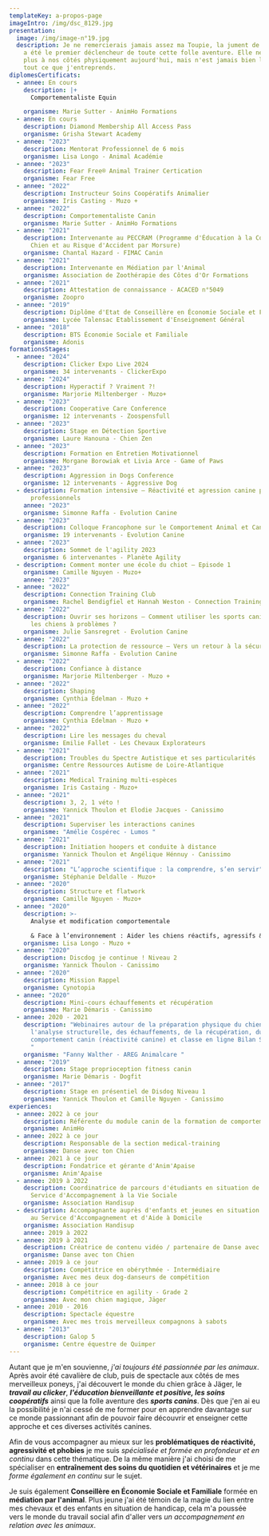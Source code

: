 ```yaml
---
templateKey: a-propos-page
imageIntro: /img/dsc_8129.jpg
presentation:
  image: /img/image-n°19.jpg
  description: Je ne remercierais jamais assez ma Toupie, la jument de ma vie, qui
    a été le premier déclencheur de toute cette folle aventure. Elle ne marche
    plus à nos côtés physiquement aujourd'hui, mais n'est jamais bien loin dans
    tout ce que j'entreprends.
diplomesCertificats:
  - annee: En cours
    description: |+
      Comportementaliste Equin

    organisme: Marie Sutter - AnimHo Formations
  - annee: En cours
    description: Diamond Membership All Access Pass
    organisme: Grisha Stewart Academy
  - annee: "2023"
    description: Mentorat Professionnel de 6 mois
    organisme: Lisa Longo - Animal Académie
  - annee: "2023"
    description: Fear Free® Animal Trainer Certication
    organisme: Fear Free
  - annee: "2022"
    description: Instructeur Soins Coopératifs Animalier
    organisme: Iris Casting - Muzo +
  - annee: "2022"
    description: Comportementaliste Canin
    organisme: Marie Sutter - AnimHo Formations
  - annee: "2021"
    description: Intervenante au PECCRAM (Programme d'Éducation à la Connaissance du
      Chien et au Risque d'Accident par Morsure)
    organisme: Chantal Hazard - FIMAC Canin
  - annee: "2021"
    description: Intervenante en Médiation par l'Animal
    organisme: Association de Zoothérapie des Côtes d'Or Formations
  - annee: "2021"
    description: Attestation de connaissance - ACACED n°5049
    organisme: Zoopro
  - annee: "2019"
    description: Diplôme d'Etat de Conseillère en Économie Sociale et Familiale
    organisme: Lycée Talensac Etablissement d'Enseignement Général
  - annee: "2018"
    description: BTS Économie Sociale et Familiale
    organisme: Adonis
formationsStages:
  - annee: "2024"
    description: Clicker Expo Live 2024
    organisme: 34 intervenants - ClickerExpo
  - annee: "2024"
    description: Hyperactif ? Vraiment ?!
    organisme: Marjorie Miltenberger - Muzo+
  - annee: "2023"
    description: Cooperative Care Conference
    organisme: 12 intervenants - Zoospensfull
  - annee: "2023"
    description: Stage en Détection Sportive
    organisme: Laure Hanouna - Chien Zen
  - annee: "2023"
    description: Formation en Entretien Motivationnel
    organisme: Morgane Borowiak et Livia Arce - Game of Paws
  - annee: "2023"
    description: Aggression in Dogs Conference
    organisme: 12 intervenants - Aggressive Dog
  - description: Formation intensive – Réactivité et agression canine pour les
      professionnels
    annee: "2023"
    organisme: Simonne Raffa - Evolution Canine
  - annee: "2023"
    description: Colloque Francophone sur le Comportement Animal et Canin 2023
    organisme: 19 intervenants - Evolution Canine
  - annee: "2023"
    description: Sommet de l'agility 2023
    organisme: 6 intervenantes - Planète Agility
  - description: Comment monter une école du chiot – Episode 1
    organisme: Camille Nguyen - Muzo+
    annee: "2023"
  - annee: "2022"
    description: Connection Training Club
    organisme: Rachel Bendigfiel et Hannah Weston - Connection Training
  - annee: "2022"
    description: Ouvrir ses horizons – Comment utiliser les sports canins pour aider
      les chiens à problèmes ?
    organisme: Julie Sansregret - Evolution Canine
  - annee: "2022"
    description: La protection de ressource – Vers un retour à la sécurité !
    organisme: Simonne Raffa - Evolution Canine
  - annee: "2022"
    description: Confiance à distance
    organisme: Marjorie Miltenberger - Muzo +
  - annee: "2022"
    description: Shaping
    organisme: Cynthia Edelman - Muzo +
  - annee: "2022"
    description: Comprendre l’apprentissage
    organisme: Cynthia Edelman - Muzo +
  - annee: "2022"
    description: Lire les messages du cheval
    organisme: Emilie Fallet - Les Chevaux Explorateurs
  - annee: "2021"
    description: Troubles du Spectre Autistique et ses particularités
    organisme: Centre Ressources Autisme de Loire-Atlantique
  - annee: "2021"
    description: Medical Training multi-espèces
    organisme: Iris Castaing - Muzo+
  - annee: "2021"
    description: 3, 2, 1 véto !
    organisme: Yannick Thoulon et Elodie Jacques - Canissimo
  - annee: "2021"
    description: Superviser les interactions canines
    organisme: "Amélie Cospérec - Lumos "
  - annee: "2021"
    description: Initiation hoopers et conduite à distance
    organisme: Yannick Thoulon et Angélique Hénnuy - Canissimo
  - annee: "2021"
    description: "L’approche scientifique : la comprendre, s’en servir"
    organisme: Stéphanie Deldalle - Muzo+
  - annee: "2020"
    description: Structure et flatwork
    organisme: Camille Nguyen - Muzo+
  - annee: "2020"
    description: >-
      Analyse et modification comportementale 

      & Face à l’environnement : Aider les chiens réactifs, agressifs & phobiques
    organisme: Lisa Longo - Muzo +
  - annee: "2020"
    description: Discdog je continue ! Niveau 2
    organisme: Yannick Thoulon - Canissimo
  - annee: "2020"
    description: Mission Rappel
    organisme: Cynotopia
  - annee: "2020"
    description: Mini-cours échauffements et récupération
    organisme: Marie Démaris - Canissimo
  - annee: 2020 - 2021
    description: "Webinaires autour de la préparation physique du chien, de
      l'analyse structurelle, des échauffements, de la récupération, du
      comportement canin (réactivité canine) et classe en ligne Bilan Structural
      "
    organisme: "Fanny Walther - AREG Animalcare "
  - annee: "2019"
    description: Stage proprioception fitness canin
    organisme: Marie Démaris - Dogfit
  - annee: "2017"
    description: Stage en présentiel de Disdog Niveau 1
    organisme: Yannick Thoulon et Camille Nguyen - Canissimo
experiences:
  - annee: 2022 à ce jour
    description: Référente du module canin de la formation de comportementaliste animalier
    organisme: AnimHo
  - annee: 2022 à ce jour
    description: Responsable de la section medical-training
    organisme: Danse avec ton Chien
  - annee: 2021 à ce jour
    description: Fondatrice et gérante d'Anim'Apaise
    organisme: Anim'Apaise
  - annee: 2019 à 2022
    description: Coordinatrice de parcours d'étudiants en situation de handicap au
      Service d'Accompagnement à la Vie Sociale
    organisme: Association Handisup
  - description: Accompagnante auprès d'enfants et jeunes en situation de handicap
      au Service d'Accompagnement et d'Aide à Domicile
    organisme: Association Handisup
    annee: 2019 à 2022
  - annee: 2019 à 2021
    description: Créatrice de contenu vidéo / partenaire de Danse avec ton Chien
    organisme: Danse avec ton Chien
  - annee: 2019 à ce jour
    description: Compétitrice en obérythmée - Intermédiaire
    organisme: Avec mes deux dog-danseurs de compétition
  - annee: 2018 à ce jour
    description: Compétitrice en agility - Grade 2
    organisme: Avec mon chien magique, Jäger
  - annee: 2010 - 2016
    description: Spectacle équestre
    organisme: Avec mes trois merveilleux compagnons à sabots
  - annee: "2013"
    description: Galop 5
    organisme: Centre équestre de Quimper
---
```

Autant que je m'en souvienne, *j'ai toujours été passionnée par les animaux*. Après avoir été cavalière de club, puis de spectacle aux côtés de mes merveilleux poneys, j'ai découvert le monde du chien grâce à Jäger, le ***travail au clicker***, ***l'éducation bienveillante et positive, les soins coopératifs*** ainsi que la folle aventure des ***sports canins***. Dès que j'en ai eu la possibilité je n'ai cessé de me former pour en apprendre davantage sur ce monde passionnant afin de pouvoir faire découvrir  et enseigner cette approche et ces diverses activités canines. 

Afin de vous accompagner au mieux sur les **problématiques de réactivité, agressivité et phobies** je me suis *spécialisée et formée en profondeur et en continu* dans cette thématique. De la même manière j'ai choisi de me spécialiser en **entraînement des soins du quotidien et vétérinaires** et je me *forme également en continu* sur le sujet. 

Je suis également **Conseillère en Économie Sociale et Familiale** formée en **médiation par l'animal**. Plus jeune j'ai été témoin de la magie du lien entre mes chevaux et des enfants en situation de handicap, cela m'a poussée vers le monde du travail social afin d'aller vers *un accompagnement en relation avec les animaux*.